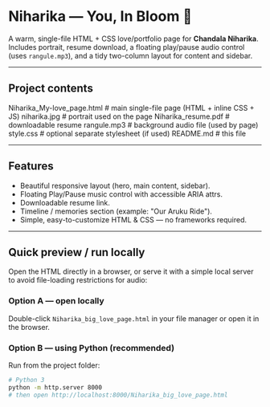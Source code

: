 # Niharika — You, In Bloom 🌸

A warm, single-file HTML + CSS love/portfolio page for **Chandala Niharika**.  
Includes portrait, resume download, a floating play/pause audio control (uses `rangule.mp3`), and a tidy two-column layout for content and sidebar.

---

## Project contents
Niharika_My-love_page.html # main single-file page (HTML + inline CSS + JS)
niharika.jpg # portrait used on the page
Niharika_resume.pdf # downloadable resume
rangule.mp3 # background audio file (used by page)
style.css # optional separate stylesheet (if used)
README.md # this file

---
## Features
- Beautiful responsive layout (hero, main content, sidebar).
- Floating Play/Pause music control with accessible ARIA attrs.
- Downloadable resume link.
- Timeline / memories section (example: "Our Aruku Ride").
- Simple, easy-to-customize HTML & CSS — no frameworks required.

---

## Quick preview / run locally
Open the HTML directly in a browser, or serve it with a simple local server to avoid file-loading restrictions for audio:

### Option A — open locally
Double-click `Niharika_big_love_page.html` in your file manager or open it in the browser.

### Option B — using Python (recommended)
Run from the project folder:
```bash
# Python 3
python -m http.server 8000
# then open http://localhost:8000/Niharika_big_love_page.html

